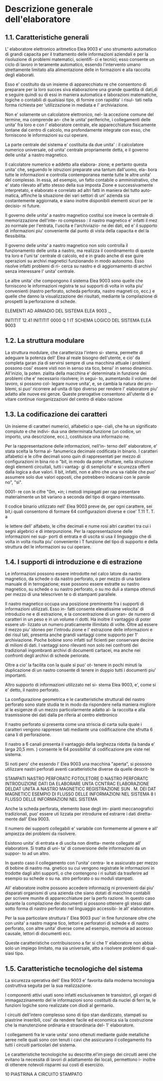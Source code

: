 # Descrizione generale dell'elaboratore

## 1.1. Caratteristiche generali

L' elaboratore elettronico aritmetico Elea 9003 e'
uno strumento automatico di grandi capacita per
il trattamento delle informazioni aziendali e per
la risoluzione di problemi matematici, scientifi-
ci e tecnici; esso consente un ciclo di lavoro in
teramente automatico, essendo l'intervento umano
strettamente limitato alla alimentazione delle in
formazioni e alla raccolta degli elaborati.

Esso e' costituito da un insieme di apparecchiatu
re che consentono di preparare per la loro succes
siva elaborazione una grande quantita di dati,di e
seguire quindi su di essi in maniera automatica e
laborazioni matematiche, logiche o contabili di
qualsiasi tipo, di fornire con rapidita' i risul-
tati nella forma richiesta per 'utilizzazione in
mediata e l' archiviazione.

Non e' solamente un calcolatore elettronico, nel-
la accezione comune del termine, ma comprende an-
che le unita' periferiche, i collegamenti delle
unita' fra loro e con l' elaboratore centrale, ele
apparecchiature fisicamente lontane dal centro di
calcolo, ma profondamente integrate con esso, che
forniscono le informazioni su cui operare.

La parte centrale del sistema e' costituita da due
unita' : il calcolatore numerico universale, od
unita' centrale propriamente detta, e il governo
delle unita' a nastro magnetico.

Il calcolatore numerico e addetto alla elabora-
zione; e pertanto questa unita' che, seguendo le
istruzioni preparate una tantum dall'uomo, ela-
bora tutte le informazioni e controlla contemporanea
mente tutte le altre unita' del complesso. In essa,
ad esempio, un fatto contabile o amministrativo, che
e' stato rilevato all'atto stesso della sua imposta
Zione e successivamente interpretato, e elaborato e
correlato ad altri fatti in maniera del tutto auto-
matica, affinche la situazione dei vari settori di
un' azienda sia costantemente aggiornata, e siano
inoltre disponibili elementi sicuri per le decisio-
ni future.

Il governo delle unita' a nastro magnetico costitui
sce invece la centrale di memorizzazione dell'inte-
ro complesso : il nastro magnetico e' infatti il mez
zo normale per l'entrata, l'uscita e l'archiviazio-
ne dei dati, ed e' il supporto di informazioni piu'
conveniente dal punto di vista della capacita e del
la flessibilita.

Il governo delle unita' a nastro magnetico non solo
controlla il funzionamento delle unita a nastro, ma
realizza il coordinamento di queste tra loro e l'uni
ta' centrale di calcolo, ed e in grado anche di ese
guire operazioni su archivi magnetici funzionando in
modo autonomo. Esso risolve infatti problemi di ri-
cerca su nastro e di aggiornamento di archivi senza
interessare l' unita' centrale.

Le altre unita' che compongono il sistema Elea 9003
sono quelle che forniscono le informazioni registra
te sui supporti di volta in volta piu' convenienti
(nastro perforato, scheda perforata, nastro magneti
co, ecc.) e quelle che danno la visualizzazione dei
risultati, mediante la compilazione di prospetti
la perforazione di schede.

ELEMENTI AD ARMADIO DEL SISTEMA ELEA 9003 ._

INITITIT
12.41
INITITIT
0000
Q
1
IT
SCHEMA LOGICO DEL SISTEMA ELEA 9003

## 1.2. La struttura modulare

La struttura modulare, che caratterizza l'intero si-
stema, permette di adeguare la potenza dell' Elea al
reale bisogno dell'utente, e cio' da completa garan
zia di servirsi sempre di una macchina attuale
i problemi possono cosi' essere visti non in senso sta
tico, bensi' in senso dinamico. All'inizio, la poten.
zialita della macchina e' determinata in funzione
dei problemi che e' necessario risolvere; in segui-
to, aumentando il volume del lavoro, si possono col-
legare nuove unita', e, se cambia la natura dei pro-
blemi, si puo' ricorrere ad unita di tipo diverso
per rendere l' elaboratore piu' adatto alle nuove esi
genze. Queste prerogative consentono all'utente di e
vitare continue riorganizzazioni del centro di elabo
razione

## 1.3. La codificazione dei caratteri

Un insieme di caratteri numerici, alfabetici o spe-
ciali, che ha un significato compiuto e che indivi-
dua una determinata funzione (un codice, un importo,
una descrizione, ecc.), costituisce una informazio
ne.

Per la rappresentazione delle informazioni, nell'in-
terno dell' elaboratore, e' stata scelta la forma al-
fanumerica decimale codificata in binario.
I caratteri alfabetici e le cifre decimali sono quin
di rappresentati per mezzo di configurazioni in bina
rio o "bit, in modo da poter sfruttare, nella
struzione degli elementi circuitali, tutti i vantag-
gi di semplicita' e sicurezza offerti dalla logica a
due valori. Il bit, infatti, non e altro che una va
riabile che puo' assumere solo due valori opposti, che
potrebbero indicarsi con le parole no", "si".

0001-
re con le cifre "0m, •in; i metodi impiegati per rap
presentare materialmente un bit variano
a seconda del tipo di organo interessato.


Il codice binario utilizzato nell' Elea 9003 preve
de, per ogni carattere, sei bit,i quali consentono
di formare 64 configurazioni diverse e cioe'
T.11 T. T. a


le lettere dell' alfabeto, le cifre decimali e nume
rosi altri caratteri tra cui i segni algebrici e di
interpunzione.
Per la rappresentazione delle informazioni nei sup-
porti di entrata e di uscita si usa il linguaggio
che di volta in volta risulta piu' conveniente
i T
funzione del tipo di supporto e della struttura del
le informazioni su cui operare.

## 1.4. I supporti di introduzione e di estrazione

Le informazioni possono essere introdotte nel calco
latore da nastro magnetico, da schede o da nastro
perforato, o per mezzo di una tastiera manuale di in
terrogazione; esse possono essere estratte su nastro
magnetico, su schede o su nastro perforato, o su mo
duli a stampa ottenuti per mezzo di una telescriven
te o di stampanti parallele.

Il nastro magnetico occupa una posizione preminente
fra i supporti di informazioni utilizzati. Esso in-
fatti consente elevatissime velocita' di introduzio
ne e di estrazione, e la concentrazione di un gran-
de numero di caratteri in un peso e in un volume ri
dotti. Ha inoltre il vantaggio di poter essere uti-
lizzato un numero praticamente illimitato di volte.
Oltre ad essere il mezzo piu' idoneo per l'introdu
zione e l' estrazione delle informazioni e dei risul
tati, presenta anche grandi vantaggi come supporto
per 1' archiviazione. Poche bobine sono infatti suf
ficienti per conservare decine di milioni di dati.
I vantaggi sono rilevanti non solo nei confronti
dei tradizionali ingombranti archivi di documenti
cartacei, ma anche nei confronti degli archivi di
schede periorate.

Oltre a cio' la facilita con la quale si puo' ot-
tenere in pochi minuti la duplicazione di un nastro
consente di tenere in doppio tutti i documenti piu'
importanti.

Altro supporto di informazioni utilizzato nel si-
stema Elea 9003, e', come si e' detto, il nastro
perforato.

La configurazione geometrica e le caratteristiche
strutturali del nastro perforato sono state studia
te in modo da rispondere nella maniera migliore al
le esigenze di un mezzo particolarmente adatto al-
la raccolta e alla trasmissione dei dati dalla pe
riferia al centro elettronico

Il nastro perforato si presenta come una striscia
di carta sulla quale i caratteri vengono rappresen
tati mediante una codificazione che sfrutta 6 cana
li di perforazione.

Il nastro a 6 canali presenta il vantaggio della
larghezza ridotta (la banda e' larga 20,5 mm. )
consente le 64 possibilita' di codificazione pre
viste nel sistema.

Si noti pero' che essendo l' Elea 9003 una macchina
"aperta", si possono utilizzare nastri perforati
aventi caratteristiche diverse da quelle descrit-
te

STAMPATI
NASTRO PERFORATC
FOTOLETORE D NASTRO PERFORATC
INTRODUZIONE DATI DA ELABORARE
UNTA CCNTRAC
ELABORAZIONE DELDAT
UNITA A NASTRO MAGNETICC
REGISTRAZIONE SUN
. M. DEI DAT
MAGNETICC
ESEMPIO DI FLUSSO DELLE INFORMAZIONI NEL SISTEMA
8
I FLUSSO DELLE INFORMAZIONI NEL SISTEMA

Anche la scheda perforata, elemento base degli im-
pianti meccanografici tradizionali, puo' essere uti
lizzata per introdurre ed estrarre i dati diretta-
mente dall' Elea 9003.

Il numero dei supporti collegabili e' variabile con
formemente al genere e all' ampiezza dei problemi da
risolvere.

Esistono unita' di entrata e di uscita non diretta-
mente collegate all' elaboratore. Si tratta di uni-
ta' di conversione delle informazioni da un suppor-
to ad un altro.

In questo caso il collegamento con l'unita' centra-
le e assicurato per mezzo di bobine di nastro ma.
gnetico su cui vengono registrate le informazioni in
trodotte dagli altri supporti, o che contengono i ri
sultati da trasferire ad esempio su schede o su na.
stro perforato o su moduli stampati.

All' elaboratore inoltre possono accedere informazig
ni provenienti dai piu' disparati organismi di una
azienda che siano dotati di macchine contabili
per scrivere munite di apparecchiature per la perfo
razione. In questo caso durante la compilazione dei
documenti si possono ottenere gli stessi dati sotto
forma di nastro perforato nel linguaggio accessibi-
le all' elaboratore.

Per la sua particolare struttura l' Elea 9003 puo' in
fine funzionare oltre che con unita' a nastro magne
tico, lettori e perforatori di schede e di nastro
perforato, con altre unita' diverse come ad esempio,
memoria ad accesso causale, lettori di documenti
ecc.

Queste caratteristiche contribuiscono a far si che
1' elaboratore non abbia solo un impiego limitato, ma
sia universale, atto a risolvere problemi di qual-
siasi tipo.

## 1.5. Caratteristiche tecnologiche del sistema

La sicurezza operativa dell' Elea 9003 e' favorita
dalla moderna tecnologia costruttiva seguita per
la sua realizzazione.

I componenti attivi usati sono infatti esclusivamen
te transistori, gli organi di immagazzinamento del
le informazioni sono costituiti da nuclei di ferri
te, le funzioni logiche sono realizzate con diodi
al germanio.

I circuiti dell'intero complesso sono di tipo stan
dardizzato, stampati su piastrine inseribili, cosi'
da rendere facile ed economica sia la costruzione
che la manutenzione ordinaria e straordinaria del-
1' elaboratore.

I collegamenti fra le varie unita' sono ottenuti
mediante guide metalliche aeree nelle quali sono con
tenuti i cavi che assicurano il collegamento fra
tutti i circuiti particolari del sistema.

Le caratteristiche tecnologiche su descritte.el'im
piego dei circuiti aerei che evitano la necessita
di lavori di adattamento dei locali, permettono i-
inoltre di ottenere notevoli risparmi sui costi di
esercizio.

10
PIASTRINA A CIRCUITO STAMPATO

